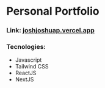 # Personal Portfolio

### Link: <a href="https://joshjoshuap.vercel.app/" target="_blank">joshjoshuap.vercel.app</a>

### Tecnologies:
- Javascript
- Tailwind CSS
- ReactJS
- NextJS